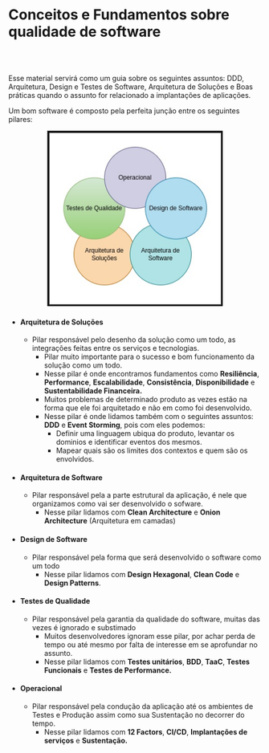 # Conceitos e Fundamentos sobre qualidade de software

<br>
<br>

Esse material servirá como um guia sobre os seguintes assuntos: DDD, Arquitetura, Design e Testes de Software, 
Arquitetura de Soluções e Boas práticas quando o assunto for relacionado a implantações de aplicações.


Um bom software é composto pela perfeita junção entre os seguintes pilares:

<p align="center">
    <img src="img/conjuntos.jpg" width="350" title="hover text">
</p>

- #### Arquitetura de Soluções
  - Pilar responsável pelo desenho da solução como um todo, as integrações feitas entre os serviços e tecnologias.
    - Pilar muito importante para o sucesso e bom funcionamento da solução como um todo.
    - Nesse pilar é onde encontramos fundamentos como <b>Resiliência</b>, <b>Performance</b>, <b>Escalabilidade</b>, <b>Consistência</b>, <b>Disponibilidade</b> e <b>Sustentabilidade Financeira.</b>
    - Muitos problemas de determinado produto as vezes estão na forma que ele foi arquitetado e não em como foi desenvolvido.
    - Nesse pilar é onde lidamos também com o seguintes assuntos: <b>DDD</b> e <b>Event Storming</b>, pois com eles podemos: 
      - Definir uma linguagem ubiqua do produto, levantar os dominios e identificar eventos dos mesmos.
      - Mapear quais são os limites dos contextos e quem são os envolvidos.

- #### Arquitetura de Software
  - Pilar responsável pela a parte estrutural da aplicação, é nele que organizamos como vai ser desenvolvido o sofware.
    -  Nesse pilar lidamos com <b>Clean Architecture</b> e <b>Onion Architecture</b> (Arquitetura em camadas)

- #### Design de Software
    - Pilar responsável pela forma que será desenvolvido o software como um todo
      - Nesse pilar lidamos com <b>Design Hexagonal</b>, <b>Clean Code</b> e <b>Design Patterns</b>.
  
- #### Testes de Qualidade
    - Pilar responsável pela garantia da qualidade do software, muitas das vezes é ignorado e substimado
      - Muitos desenvolvedores ignoram esse pilar, por achar perda de tempo ou até mesmo por falta de interesse em se aprofundar no assunto.
      - Nesse pilar lidamos com <b>Testes unitários</b>, <b>BDD</b>, <b>TaaC</b>, <b>Testes Funcionais</b> e <b>Testes de Performance.</b>
      
- #### Operacional
    - Pilar responsável pela condução da aplicação até os ambientes de Testes e Produção assim como sua Sustentação no decorrer do tempo. 
      - Nesse pilar lidamos com <b>12 Factors</b>, <b>CI/CD</b>, <b>Implantações de serviços</b> e <b>Sustentação.</b>

